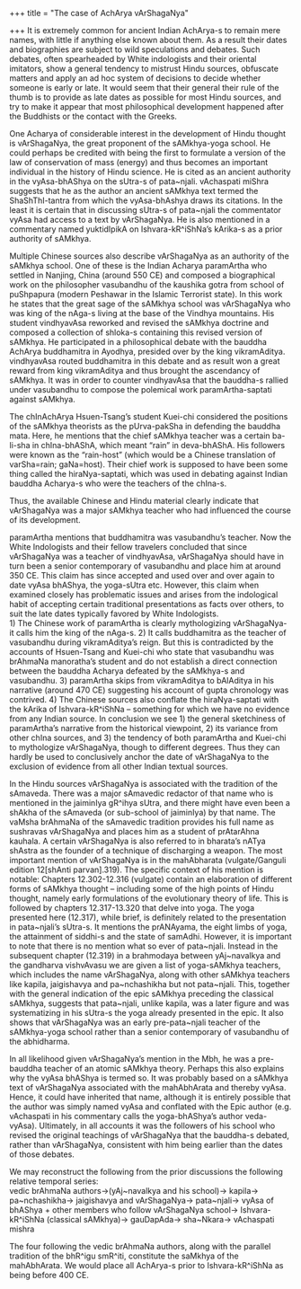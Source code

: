 +++
title = "The case of AchArya vArShagaNya"

+++
It is extremely common for ancient Indian AchArya-s to remain mere
names, with little if anything else known about them. As a result their
dates and biographies are subject to wild speculations and debates. Such
debates, often spearheaded by White indologists and their oriental
imitators, show a general tendency to mistrust Hindu sources, obfuscate
matters and apply an ad hoc system of decisions to decide whether
someone is early or late. It would seem that their general their rule of
the thumb is to provide as late dates as possible for most Hindu
sources, and try to make it appear that most philosophical development
happened after the Buddhists or the contact with the Greeks.

One Acharya of considerable interest in the development of Hindu thought
is vArShagaNya, the great proponent of the sAMkhya-yoga school. He could
perhaps be credited with being the first to formulate a version of the
law of conservation of mass (energy) and thus becomes an important
individual in the history of Hindu science. He is cited as an ancient
authority in the vyAsa-bhAShya on the sUtra-s of pata\~njali. vAchaspati
miShra suggests that he as the author an ancient sAMkhya text termed the
ShaShThI-tantra from which the vyAsa-bhAshya draws its citations. In the
least it is certain that in discussing sUtra-s of pata\~njali the
commentator vyAsa had access to a text by vArShagaNya. He is also
mentioned in a commentary named yuktidIpikA on Ishvara-kR^iShNa’s
kArika-s as a prior authority of sAMkhya.

Multiple Chinese sources also describe vArShagaNya as an authority of
the sAMkhya school. One of these is the Indian Acharya paramArtha who
settled in Nanjing, China (around 550 CE) and composed a biographical
work on the philosopher vasubandhu of the kaushika gotra from school of
puShpapura (modern Peshawar in the Islamic Terrorist state). In this
work he states that the great sage of the sAMkhya school was vArShagaNya
who was king of the nAga-s living at the base of the Vindhya mountains.
His student vindhyavAsa reworked and revised the sAMkhya doctrine and
composed a collection of shloka-s containing this revised version of
sAMkhya. He participated in a philosophical debate with the bauddha
AchArya buddhamitra in Ayodhya, presided over by the king vikramAditya.
vindhyavAsa routed buddhamitra in this debate and as result won a great
reward from king vikramAditya and thus brought the ascendancy of
sAMkhya. It was in order to counter vindhyavAsa that the bauddha-s
rallied under vasubandhu to compose the polemical work
paramArtha-saptati against sAMkhya.

The chInAchArya Hsuen-Tsang’s student Kuei-chi considered the positions
of the sAMkhya theorists as the pUrva-pakSha in defending the bauddha
mata. Here, he mentions that the chief sAMkhya teacher was a certain
ba-li-sha in chIna-bhAShA, which meant “rain” in deva-bhAShA. His
followers were known as the “rain-host” (which would be a Chinese
translation of varSha=rain; gaNa=host). Their chief work is supposed to
have been some thing called the hiraNya-saptati, which was used in
debating against Indian bauddha Acharya-s who were the teachers of the
chIna-s.

Thus, the available Chinese and Hindu material clearly indicate that
vArShagaNya was a major sAMkhya teacher who had influenced the course of
its development.

paramArtha mentions that buddhamitra was vasubandhu’s teacher. Now the
White Indologists and their fellow travelers concluded that since
vArShagaNya was a teacher of vindhyavAsa, vArShagaNya should have in
turn been a senior contemporary of vasubandhu and place him at around
350 CE. This claim has since accepted and used over and over again to
date vyAsa bhAShya, the yoga-sUtra etc. However, this claim when
examined closely has problematic issues and arises from the indological
habit of accepting certain traditional presentations as facts over
others, to suit the late dates typically favored by White Indologists.  
1\) The Chinese work of paramArtha is clearly mythologizing vArShagaNya-
it calls him the king of the nAga-s. 2) It calls buddhamitra as the
teacher of vasubandhu during vikramAditya’s reign. But this is
contradicted by the accounts of Hsuen-Tsang and Kuei-chi who state that
vasubandhu was brAhmaNa manoratha’s student and do not establish a
direct connection between the bauddha Acharya defeated by the sAMkhya-s
and vasubandhu. 3) paramArtha skips from vikramAditya to bAlAditya in
his narrative (around 470 CE) suggesting his account of gupta chronology
was contrived. 4) The Chinese sources also conflate the hiraNya-saptati
with the kArika of Ishvara-kR^iShNa – something for which we have no
evidence from any Indian source. In conclusion we see 1) the general
sketchiness of paramArtha’s narrative from the historical viewpoint, 2)
its variance from other chIna sources, and 3) the tendency of both
paramArtha and Kuei-chi to mythologize vArShagaNya, though to different
degrees. Thus they can hardly be used to conclusively anchor the date of
vArShagaNya to the exclusion of evidence from all other Indian textual
sources.

In the Hindu sources vArShagaNya is associated with the tradition of the
sAmaveda. There was a major sAmavedic redactor of that name who is
mentioned in the jaiminIya gR^ihya sUtra, and there might have even been
a shAkha of the sAmaveda (or sub-school of jaiminIya) by that name. The
vaMsha brAhmaNa of the sAmavedic tradition provides his full name as
sushravas vArShagaNya and places him as a student of prAtarAhna kauhala.
A certain vArShagaNya is also referred to in bharata’s nATya shAstra as
the founder of a technique of discharging a weapon. The most important
mention of vArShagaNya is in the mahAbharata (vulgate/Ganguli edition
12\[shAnti parvan\].319). The specific context of his mention is
notable: Chapters 12.302-12.316 (vulgate) contain an elaboration of
different forms of sAMkhya thought – including some of the high points
of Hindu thought, namely early formulations of the evolutionary theory
of life. This is followed by chapters 12.317-13.320 that delve into
yoga. The yoga presented here (12.317), while brief, is definitely
related to the presentation in pata\~njali’s sUtra-s. It mentions the
prANAyama, the eight limbs of yoga, the attainment of siddhi-s and the
state of samAdhi. However, it is important to note that there is no
mention what so ever of pata\~njali. Instead in the subsequent chapter
(12.319) in a brahmodaya between yAj\~navalkya and the gandharva
vishvAvasu we are given a list of yoga-sAMkhya teachers, which includes
the name vArShagaNya, along with other sAMkhya teachers like kapila,
jaigishavya and pa\~nchashikha but not pata\~njali. This, together with
the general indication of the epic sAMkhya preceding the classical
sAMkhya, suggests that pata\~njali, unlike kapila, was a later figure
and was systematizing in his sUtra-s the yoga already presented in the
epic. It also shows that vArShagaNya was an early pre-pata\~njali
teacher of the sAMkhya-yoga school rather than a senior contemporary of
vasubandhu of the abhidharma.

In all likelihood given vArShagaNya’s mention in the Mbh, he was a
pre-bauddha teacher of an atomic sAMkhya theory. Perhaps this also
explains why the vyAsa bhAShya is termed so. It was probably based on a
sAMkhya text of vArShagaNya associated with the mahAbhArata and thereby
vyAsa. Hence, it could have inherited that name, although it is entirely
possible that the author was simply named vyAsa and conflated with the
Epic author (e.g. vAchaspati in his commentary calls the yoga-bhAShya’s
author veda-vyAsa). Ultimately, in all accounts it was the followers of
his school who revised the original teachings of vArShagaNya that the
bauddha-s debated, rather than vArShagaNya, consistent with him being
earlier than the dates of those debates.

We may reconstruct the following from the prior discussions the
following relative temporal series:  
vedic brAhmaNa authors-\>(yAj\~navalkya and his school)-\> kapila-\>
pa\~nchashikha-\> jaigishavya and vArShagaNya-\> pata\~njali-\> vyAsa of
bhAShya + other members who follow vArShagaNya school-\>
Ishvara-kR^iShNa (classical sAMkhya)-\> gauDapAda-\> sha\~Nkara-\>
vAchaspati mishra

The four following the vedic brAhmaNa authors, along with the parallel
tradition of the bhR^igu smR^iti, constitute the saMkhya of the
mahAbhArata. We would place all AchArya-s prior to Ishvara-kR^iShNa as
being before 400 CE.
